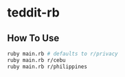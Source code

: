 # teddit-rb

## How To Use
```bash
ruby main.rb # defaults to r/privacy
ruby main.rb r/cebu
ruby main.rb r/philippines
```
